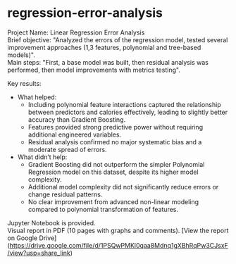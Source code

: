 # regression-error-analysis


Project Name:  Linear Regression Error Analysis  
Brief objective: "Analyzed the errors of the regression model, tested several improvement approaches (1,3 features, polynomial and tree-based models)".  
Main steps: "First, a base model was built, then residual analysis was performed, then model improvements with metrics testing".  

Key results:    
 * What helped:    
     - Including polynomial feature interactions captured the relationship between predictors and calories effectively, leading to slightly better accuracy than Gradient Boosting.   
     - Features provided strong predictive power without requiring additional engineered variables.    
     - Residual analysis confirmed no major systematic bias and a moderate spread of errors.     
 * What didn’t help:  
    - Gradient Boosting did not outperform the simpler Polynomial Regression model on this dataset, despite its higher model complexity.   
    - Additional model complexity did not significantly reduce errors or change residual patterns.  
    - No clear improvement from advanced non-linear modeling compared to polynomial transformation of features.    
    
Jupyter Notebook is provided.    
Visual report in PDF (10 pages with graphs and comments). 
[View the report on Google Drive] (https://drive.google.com/file/d/1PSQwPMKl0qaa8Mdnq1gXBhRqPw3CJsxF/view?usp=share_link)

